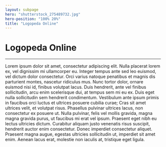 ```yaml
---
layout: subpage
hero: "shutterstock_275489732.jpg"
hero-position: "100% 20%"
title: "Logopeda Online"
---
```


# Logopeda Online

<hr class="divider my-2">

Lorem ipsum dolor sit amet, consectetur adipiscing elit. 
Nulla placerat lorem ex, vel dignissim mi ullamcorper eu. Integer tempus ante sed leo euismod, 
vel dictum dolor consectetur. Orci varius natoque penatibus et magnis dis parturient montes, 
nascetur ridiculus mus. Nunc tortor dolor, ornare euismod nisi id, finibus volutpat lacus. 
Duis hendrerit, ante vel finibus sollicitudin, arcu enim scelerisque dui, at tempus sem mi eu ex. 
Duis eget nulla sollicitudin sem hendrerit condimentum. Vestibulum ante ipsum primis in faucibus orci 
luctus et ultrices posuere cubilia curae; Cras sit amet ultrices velit, et volutpat risus. Phasellus
 pulvinar ultrices lacus, non consectetur ex posuere ut. Nulla pulvinar, felis vel mollis gravida, 
 magna magna gravida purus, ut faucibus mi erat vel ipsum. Praesent eget nibh eu lectus ultricies dictum. 
 Curabitur aliquam justo venenatis risus suscipit, hendrerit auctor enim consectetur. 
 Donec imperdiet consectetur aliquet. Praesent magna augue, egestas ultricies sollicitudin ut,
  imperdiet sit amet enim. Aenean lacus erat, molestie non iaculis at, tristique eget ligula.